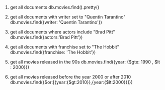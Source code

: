 1. get all documents
db.movies.find().pretty()

2. get all documents with writer set to "Quentin Tarantino"
 db.movies.find({writer: 'Quentin Tarantino'})

3. get all documents where actors include "Brad Pitt"
db.movies.find({actors:'Brad Pitt'})

4. get all documents with franchise set to "The Hobbit"
 db.movies.find({franchise: 'The Hobbit'})


5. get all movies released in the 90s
db.movies.find({year: {$gte: 1990 , $lt : 2000}})

6. get all movies released before the year 2000 or after 2010
db.movies.find({$or:[{year:{$gt:2010}},{year:{$lt:2000}}]})
